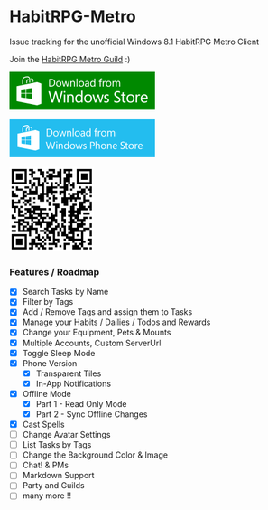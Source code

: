 HabitRPG-Metro
==============

Issue tracking for the unofficial Windows 8.1 HabitRPG Metro Client

Join the [HabitRPG Metro Guild](https://habitrpg.com/#/options/groups/guilds/e3dc5f3a-e201-42ca-8978-0bcbe0083bb5) :)

[![](https://raw.githubusercontent.com/negue/HabitRPG-Metro/master/WindowsStore_badge_258x67.png)](http://apps.microsoft.com/windows/app/habitrpg-metro/bf3088cd-701c-4b2e-a765-7ee3adc30171)

[![](https://raw.githubusercontent.com/negue/HabitRPG-Metro/master/258x67_WPS_Download_cyan.png)](http://www.windowsphone.com/en-us/store/app/habitrpg-metro/16136b45-3188-4c93-b6f1-da0b9e23ba4f)

![](https://raw.githubusercontent.com/negue/HabitRPG-Metro/master/qrcodes/phoneqr.png)

### Features / Roadmap
- [X] Search Tasks by Name
- [X] Filter by Tags
- [X] Add / Remove Tags and assign them to Tasks
- [X] Manage your Habits / Dailies / Todos and Rewards
- [X] Change your Equipment, Pets & Mounts
- [X] Multiple Accounts, Custom ServerUrl 
- [X] Toggle Sleep Mode
- [X] Phone Version
  - [X] Transparent Tiles
  - [X] In-App Notifications
- [X] Offline Mode
  - [X] Part 1 - Read Only Mode
  - [X] Part 2 - Sync Offline Changes
- [X] Cast Spells 
- [ ] Change Avatar Settings
- [ ] List Tasks by Tags
- [ ] Change the Background Color & Image
- [ ] Chat! & PMs
- [ ] Markdown Support
- [ ] Party and Guilds
- [ ] many more !!
